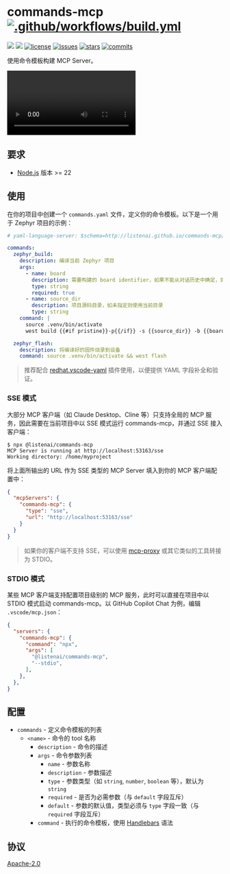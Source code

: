 commands-mcp [![.github/workflows/build.yml](https://github.com/LISTENAI/commands-mcp/actions/workflows/build.yml/badge.svg)](https://github.com/LISTENAI/commands-mcp/actions/workflows/build.yml)
============

[![][npm-version]][npm-url] [![][npm-downloads]][npm-url] [![license][license-img]][license-url] [![issues][issues-img]][issues-url] [![stars][stars-img]][stars-url] [![commits][commits-img]][commits-url]

使用命令模板构建 MCP Server。

<video src="https://github.com/user-attachments/assets/a2800f04-12f6-4c8b-8df7-fee6458739cc"></video>

## 要求

* [Node.js](https://nodejs.org/) 版本 >= 22

## 使用

在你的项目中创建一个 `commands.yaml` 文件，定义你的命令模板。以下是一个用于 Zephyr 项目的示例：

```yaml
# yaml-language-server: $schema=http://listenai.github.io/commands-mcp/schema/master.json

commands:
  zephyr_build:
    description: 编译当前 Zephyr 项目
    args:
      - name: board
        description: 需要构建的 board identifier，如果不能从对话历史中确定，则询问用户
        type: string
        required: true
      - name: source_dir
        description: 项目源码目录，如未指定则使用当前目录
        type: string
    command: |
      source .venv/bin/activate
      west build {{#if pristine}}-p{{/if}} -s {{source_dir}} -b {{board}}

  zephyr_flash:
    description: 将编译好的固件烧录到设备
    command: source .venv/bin/activate && west flash
```

> 推荐配合 [redhat.vscode-yaml](https://marketplace.visualstudio.com/items?itemName=redhat.vscode-yaml) 插件使用，以便提供 YAML 字段补全和验证。

### SSE 模式

大部分 MCP 客户端（如 Claude Desktop、Cline 等）只支持全局的 MCP 服务，因此需要在当前项目中以 SSE 模式运行 commands-mcp，并通过 SSE 接入客户端：

```
$ npx @listenai/commands-mcp
MCP Server is running at http://localhost:53163/sse
Working directory: /home/myproject
```

将上面所输出的 URL 作为 SSE 类型的 MCP Server 填入到你的 MCP 客户端配置中：

```json
{
  "mcpServers": {
    "commands-mcp": {
      "type": "sse",
      "url": "http://localhost:53163/sse"
    }
  }
}
```

> 如果你的客户端不支持 SSE，可以使用 [mcp-proxy](https://github.com/sparfenyuk/mcp-proxy) 或其它类似的工具转接为 STDIO。

### STDIO 模式

某些 MCP 客户端支持配置项目级别的 MCP 服务，此时可以直接在项目中以 STDIO 模式启动 commands-mcp。以 GitHub Copilot Chat 为例，编辑 `.vscode/mcp.json`：

```json
{
  "servers": {
    "commands-mcp": {
      "command": "npx",
      "args": [
        "@listenai/commands-mcp",
        "--stdio",
      ],
    },
  },
}
```

## 配置

* `commands` - 定义命令模板的列表
  * `<name>` - 命令的 tool 名称
    * `description` - 命令的描述
    * `args` - 命令参数列表
      * `name` - 参数名称
      * `description` - 参数描述
      * `type` - 参数类型（如 `string`, `number`, `boolean` 等），默认为 `string`
      * `required` - 是否为必需参数（与 `default` 字段互斥）
      * `default` - 参数的默认值，类型必须与 `type` 字段一致（与 `required` 字段互斥）
    * `command` - 执行的命令模板，使用 [Handlebars](https://handlebarsjs.com/guide/expressions.html) 语法

## 协议

[Apache-2.0](LICENSE)

[npm-version]: https://img.shields.io/npm/v/@listenai/commands-mcp.svg?style=flat-square
[npm-downloads]: https://img.shields.io/npm/dm/@listenai/commands-mcp.svg?style=flat-square
[npm-url]: https://www.npmjs.org/package/@listenai/commands-mcp
[license-img]: https://img.shields.io/github/license/LISTENAI/commands-mcp?style=flat-square
[license-url]: LICENSE
[issues-img]: https://img.shields.io/github/issues/LISTENAI/commands-mcp?style=flat-square
[issues-url]: https://github.com/LISTENAI/commands-mcp/issues
[stars-img]: https://img.shields.io/github/stars/LISTENAI/commands-mcp?style=flat-square
[stars-url]: https://github.com/LISTENAI/commands-mcp/stargazers
[commits-img]: https://img.shields.io/github/last-commit/LISTENAI/commands-mcp?style=flat-square
[commits-url]: https://github.com/LISTENAI/commands-mcp/commits/master
